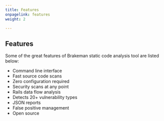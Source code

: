 ```yaml
---
title: Features
onpagelink: features
weight: 2

---
```


Features
--------

Some of the great features of Brakeman static code analysis tool are listed below:

*   Command line interface
*   Fast source code scans
*   Zero configuration required
*   Security scans at any point
*   Rails data flow analysis
*   Detects 20+ vulnerability types
*   JSON reports
*   False positive management
*   Open source
 